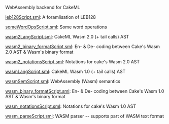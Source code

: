 WebAssembly backend for CakeML

[leb128Script.sml](leb128Script.sml):
A foramlisation of LEB128

[someWordOpsScript.sml](someWordOpsScript.sml):
Some word operations

[wasm2LangScript.sml](wasm2LangScript.sml):
CakeML Wasm 2.0 (+ tail calls) AST

[wasm2_binary_formatScript.sml](wasm2_binary_formatScript.sml):
En- & De- coding between Cake's Wasm 2.0 AST & Wasm's binary format

[wasm2_notationsScript.sml](wasm2_notationsScript.sml):
Notations for cake's Wasm 2.0 AST

[wasmLangScript.sml](wasmLangScript.sml):
CakeML Wasm 1.0 (+ tail calls) AST

[wasmSemScript.sml](wasmSemScript.sml):
WebAssembly (Wasm) semantics

[wasm_binary_formatScript.sml](wasm_binary_formatScript.sml):
En- & De- coding between Cake's Wasm 1.0 AST & Wasm's binary format

[wasm_notationsScript.sml](wasm_notationsScript.sml):
Notations for cake's Wasm 1.0 AST

[wasm_parseScript.sml](wasm_parseScript.sml):
WASM parser -- supports part of WASM text format
